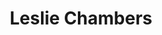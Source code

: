 ---
pid: VP10
title: Leslie Chambers
location_transcription: Vernon Park
zipcode: '19144'
outside_phl: 
neighborhood: Germantown
age: '53'
age_range: 50-59
instagram: 
image_file_name: VP_10.jpg
proposal_transcription: Picture of the Savior of the world Jesus Christ.
topic: Religion
topic_summary: '0'
type: 
keywords_other: 
credit: 
image_labels: 
twitter: 
facebook: 
permalink: "/monuments/vp10/"
layout: item-page
---